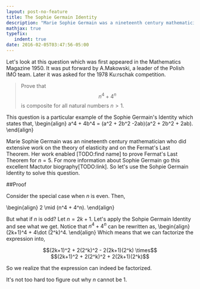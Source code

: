 ```yaml
---
layout: post-no-feature
title: The Sophie Germain Identity
description: "Marie Sophie Germain was a nineteenth century mathematician who did extensive work on the theory of elasticity and on Fermat's Last Theorem."
mathjax: true
typefix:
   indent: true
date: 2016-02-05T03:47:56-05:00
---
```


Let's look at this question which was first appeared in the Mathematics Magazine 1950. It was put forward
by A.Makowski, a leader of the Polish IMO team. Later it was asked for the 1978 Ku:rschak
competition. 
				

>Prove that $$n^4 + 4^n$$ is composite for all natural numbers $n>1$.
				
This question is a particular example of the Sophie Germain's Identity which states that,
\begin{align}
	a^4 + 4b^4 = (a^2 + 2b^2 -2ab)(a^2 + 2b^2 + 2ab).
\end{align}

Marie Sophie Germain was an nineteenth century mathematician who did extensive work on 
the theory of elasticity and on the Fermat's Last Theorem. Her work enabled [TODO:find name]
to prove Fermat's Last Theorem for $n= 5$. For more information about Sophie Germain go this excellent
Mactutor biography[TODO:link]. So let's use the Sohpie Germain Identity to solve this question.

##Proof

Consider the special case when $n$ is even. Then,

\begin{align}
	2 \mid (n^4 + 4^n).
\end{align}

But what if $n$ is odd? Let $n = 2k+1$. Let's apply the Sohpie Germain Identity and see what we get. Notice that $n^4 + 4^n$ can be rewritten as,
\begin{align}
	(2k+1)^4 + 4\dot (2^k)^4.
\end{align}
Which means that we can factorize the expression into,

<center>
$$(2k+1)^2 + 2(2^k)^2 - 2(2k+1)(2^k) \times$$ <br>
$$(2k+1)^2 + 2(2^k)^2 + 2(2k+1)(2^k)$$
</center>

So we realize that the expression can indeed be factorized.

It's not too hard too figure out why $n$ cannot be $1$.
				
